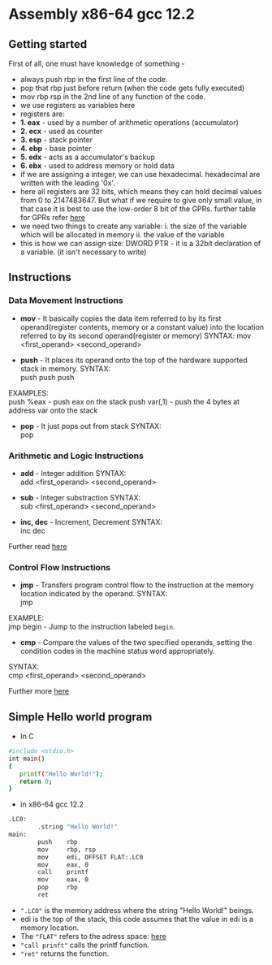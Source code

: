 # Assembly x86-64 gcc 12.2

## Getting started

First of all, one must have knowledge of something -

- always push rbp in the first line of the code.
- pop that rbp just before return (when the code gets fully executed)
- mov rbp rsp in the 2nd line of any function of the code.
- we use registers as variables here
- registers are:
- **1. eax** - used by a number of arithmetic operations (accumulator)
- **2. ecx** - used as counter
- **3. esp** - stack pointer
- **4. ebp** - base pointer
- **5. edx** - acts as a accumulator's backup
- **6. ebx** - used to address memory or hold data
- if we are assigning a integer, we can use hexadecimal. hexadecimal are written with the leading '0x'.
- here all registers are 32 bits, which means they can hold decimal values from 0 to 2147483647. But what if we require to give only small value, in that case it is best to use the low-order 8 bit of the GPRs.
further table for GPRs refer [here](https://resources.infosecinstitute.com/topic/registers/)
- we need two things to create any variable: i. the size of the variable which will be allocated in memory ii. the value of the variable
- this is how we can assign size:
DWORD PTR - it is a 32bit declaration of a variable. (it isn't necessary to write)

## Instructions
### Data Movement Instructions
- **mov** - It basically copies the data item referred to by its first operand(register contents, memory or a constant value) into the location referred to by its second operand(register or memory)
SYNTAX: mov <first_operand> <second_operand>

- **push** - It places its operand onto the top of the hardware supported stack in memory.
SYNTAX:\
push <reg32>
push <mem>
push <con32>

EXAMPLES:\
push %eax - push eax on the stack
push var(,1) - push the 4 bytes at address var onto the stack

- **pop** - It just pops out from stack
SYNTAX:\
pop <reg32>

### Arithmetic and Logic Instructions
 - **add** - Integer addition
 SYNTAX:\
 add <first_operand> <second_operand>

 - **sub** - Integer substraction
 SYNTAX:\
 sub <first_operand> <second_operand>

 - **inc, dec** - Increment, Decrement
 SYNTAX:\
 inc <operand>
 dec <operand>

 Further read [here](https://flint.cs.yale.edu/cs421/papers/x86-asm/asm.html#:~:text=Modern%20x86%2Dcompatible%20processors%20are,that%20specify%20addresses%20in%20memory.)

 ### Control Flow Instructions

- **jmp** - Transfers program control flow to the instruction at the memory location indicated by the operand.
 SYNTAX:\
 jmp <label>

 EXAMPLE:\
 jmp begin - Jump to the instruction labeled `begin`.

 - **cmp** - Compare the values of the two specified operands, setting the condition codes in the machine status word appropriately.

 SYNTAX:\
 cmp <first_operand> <second_operand>

 Further more [here](https://flint.cs.yale.edu/cs421/papers/x86-asm/asm.html#:~:text=Modern%20x86%2Dcompatible%20processors%20are,that%20specify%20addresses%20in%20memory.)

 ## Simple Hello world program

 - In C

 ```bash
 #include <stdio.h>
int main()
{
    printf("Hello World!");
    return 0;
}
```

- in x86-64 gcc 12.2

```bash
.LC0:
        .string "Hello World!"
main:
        push    rbp
        mov     rbp, rsp
        mov     edi, OFFSET FLAT:.LC0
        mov     eax, 0
        call    printf
        mov     eax, 0
        pop     rbp
        ret
```

- `".LCO"` is the memory address where the string "Hello World!" beings.
- edi is the top of the stack, this code assumes that the value in edi is a memory location.
- The `"FLAT"` refers to the adress space: [here](http://en.wikipedia.org/wiki/Flat_memory_model)
- `"call prinft"` calls the printf function.
- `"ret"` returns the function.
